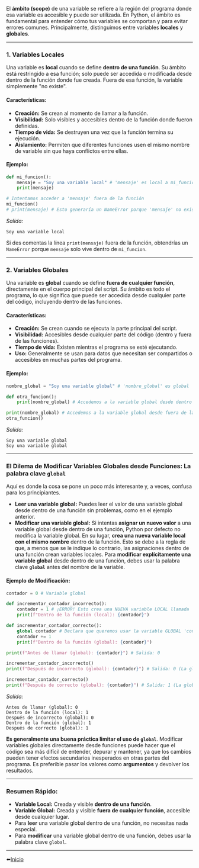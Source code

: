 El **ámbito (scope)** de una variable se refiere a la región del programa donde esa variable es accesible y puede ser utilizada. En Python, el ámbito es fundamental para entender cómo tus variables se comportan y para evitar errores comunes. Principalmente, distinguimos entre variables **locales** y **globales**.

---
### 1. Variables Locales
Una variable es **local** cuando se define **dentro de una función**. Su ámbito está restringido a esa función; solo puede ser accedida o modificada desde dentro de la función donde fue creada. Fuera de esa función, la variable simplemente "no existe".
#### Características:
- **Creación:** Se crean al momento de llamar a la función.
- **Visibilidad:** Solo visibles y accesibles dentro de la función donde fueron definidas.
- **Tiempo de vida:** Se destruyen una vez que la función termina su ejecución.
- **Aislamiento:** Permiten que diferentes funciones usen el mismo nombre de variable sin que haya conflictos entre ellas.
#### Ejemplo:
```python
def mi_funcion():
    mensaje = "Soy una variable local" # 'mensaje' es local a mi_funcion
    print(mensaje)

# Intentamos acceder a 'mensaje' fuera de la función
mi_funcion()
# print(mensaje) # Esto generaría un NameError porque 'mensaje' no existe aquí
```
_Salida:_
```
Soy una variable local
```
Si des comentas la línea `print(mensaje)` fuera de la función, obtendrías un `NameError` porque `mensaje` solo vive dentro de `mi_funcion`.

---
### 2. Variables Globales
Una variable es **global** cuando se define **fuera de cualquier función**, directamente en el cuerpo principal del script. Su ámbito es todo el programa, lo que significa que puede ser accedida desde cualquier parte del código, incluyendo dentro de las funciones.
#### Características:
- **Creación:** Se crean cuando se ejecuta la parte principal del script.
- **Visibilidad:** Accesibles desde cualquier parte del código (dentro y fuera de las funciones).
- **Tiempo de vida:** Existen mientras el programa se esté ejecutando.
- **Uso:** Generalmente se usan para datos que necesitan ser compartidos o accesibles en muchas partes del programa.
#### Ejemplo:
```python
nombre_global = "Soy una variable global" # 'nombre_global' es global

def otra_funcion():
    print(nombre_global) # Accedemos a la variable global desde dentro de la función

print(nombre_global) # Accedemos a la variable global desde fuera de la función
otra_funcion()
```
_Salida:_
```
Soy una variable global
Soy una variable global
```
---
### El Dilema de Modificar Variables Globales desde Funciones: La palabra clave `global`
Aquí es donde la cosa se pone un poco más interesante y, a veces, confusa para los principiantes.
- **Leer una variable global:** Puedes leer el valor de una variable global desde dentro de una función sin problemas, como en el ejemplo anterior.
- **Modificar una variable global:** Si intentas **asignar un nuevo valor** a una variable global desde dentro de una función, Python por defecto no modifica la variable global. En su lugar, **crea una nueva variable local con el mismo nombre** dentro de la función. Esto se debe a la regla de que, a menos que se le indique lo contrario, las asignaciones dentro de una función crean variables locales.
Para **modificar explícitamente una variable global** desde dentro de una función, debes usar la palabra clave **`global`** antes del nombre de la variable.
#### Ejemplo de Modificación:
```python
contador = 0 # Variable global

def incrementar_contador_incorrecto():
    contador = 1 # ¡ERROR! Esto crea una NUEVA variable LOCAL llamada 'contador'
    print(f"Dentro de la función (local): {contador}")

def incrementar_contador_correcto():
    global contador # Declara que queremos usar la variable GLOBAL 'contador'
    contador += 1
    print(f"Dentro de la función (global): {contador}")

print(f"Antes de llamar (global): {contador}") # Salida: 0

incrementar_contador_incorrecto()
print(f"Después de incorrecto (global): {contador}") # Salida: 0 (La global no cambió)

incrementar_contador_correcto()
print(f"Después de correcto (global): {contador}") # Salida: 1 (La global sí cambió)
```
_Salida:_
```
Antes de llamar (global): 0
Dentro de la función (local): 1
Después de incorrecto (global): 0
Dentro de la función (global): 1
Después de correcto (global): 1
```
**Es generalmente una buena práctica limitar el uso de `global`**. Modificar variables globales directamente desde funciones puede hacer que el código sea más difícil de entender, depurar y mantener, ya que los cambios pueden tener efectos secundarios inesperados en otras partes del programa. Es preferible pasar los valores como **argumentos** y devolver los resultados.

---
### Resumen Rápido:
- **Variable Local:** Creada y visible **dentro de una función**.
- **Variable Global:** Creada y visible **fuera de cualquier función**, accesible desde cualquier lugar.
- Para **leer** una variable global dentro de una función, no necesitas nada especial.
- Para **modificar** una variable global dentro de una función, debes usar la palabra clave `global`.

---

⬅️[Inicio](../../../../README.md)